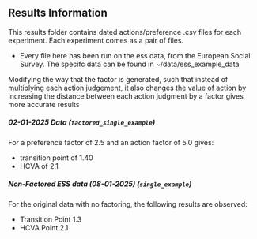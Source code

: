 ## Results Information
This results folder contains dated actions/preference .csv files for each experiment. Each experiment comes as a pair of files.
- Every file here has been run on the ess data, from the European Social Survey. The specifc data can be found in ~/data/ess_example_data

Modifying the way that the factor is generated, such that instead of multiplying each action judgement, it also changes the value of action by increasing the distance between each action judgment by a factor gives more accurate results

##### 02-01-2025 Data (`factored_single_example`)
For a preference factor of 2.5 and an action factor of 5.0 gives:
- transition point of 1.40
- HCVA of 2.1 

##### Non-Factored ESS data (08-01-2025) (`single_example`)
For the original data with no factoring, the following results are observed:
- Transition Point 1.3
- HCVA Point 2.1
